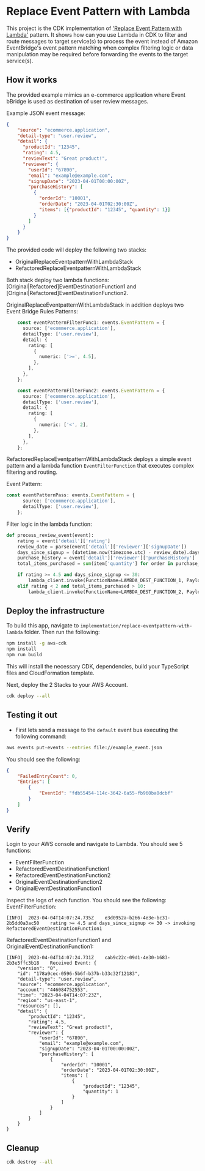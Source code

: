 # Replace Event Pattern with Lambda

This project is the CDK implementation of ['Replace Event Pattern with Lambda'](https://serverlessland.com/refactoring-serverless/replace-eventpattern-with-lambda) pattern. It shows how can you use Lambda  in CDK to filter and route messages to target service(s) to process the event instead of Amazon EventBridge's event pattern matching when complex filtering logic or data manipulation may be required before forwarding the events to the target service(s).

## How it works

The provided example mimics an e-commerce application where Event bBridge is used as destination of user review messages.

Example JSON event message:

``` Json
{
    "source": "ecommerce.application",
    "detail-type": "user.review",
    "detail": {
      "productId": "12345",
      "rating": 4.5,
      "reviewText": "Great product!",
      "reviewer": {
        "userId": "67890",
        "email": "example@example.com",
        "signupDate": "2023-04-01T00:00:00Z",
        "purchaseHistory": [
          {
            "orderId": "10001",
            "orderDate": "2023-04-01T02:30:00Z",
            "items": [{"productId": "12345", "quantity": 1}]
          }
        ]
      }
    }
}
```

The provided code will deploy the following two stacks:

* OriginalReplaceEventpatternWithLambdaStack
* RefactoredReplaceEventpatternWithLambdaStack

Both stack deploy two lambda functions: [Original|Refactored]EventDestinationFunction1 and [Original|Refactored]EventDestinationFunction2.

OriginalReplaceEventpatternWithLambdaStack in addition deploys two Event Bridge Rules Patterns:

``` typescript
    const eventPatternFilterFunc1: events.EventPattern = {
      source: ['ecommerce.application'],
      detailType: ['user.review'],
      detail: {
        rating: [
          {
            numeric: ['>=', 4.5],
          },
        ],
      },
    };

    const eventPatternFilterFunc2: events.EventPattern = {
      source: ['ecommerce.application'],
      detailType: ['user.review'],
      detail: {
        rating: [
          {
            numeric: ['<', 2],
          },
        ],
      },
    };
```

RefactoredReplaceEventpatternWithLambdaStack deploys a simple event pattern and a lambda function `EventFilterFunction` that executes complex filtering and routing.

Event Pattern:

``` typescript
const eventPatternPass: events.EventPattern = {
      source: ['ecommerce.application'],
      detailType: ['user.review'],
    };
```

Filter logic in the lambda function:

``` Python
def process_review_event(event):
    rating = event['detail']['rating']
    review_date = parse(event['detail']['reviewer']['signupDate'])
    days_since_signup = (datetime.now(timezone.utc) - review_date).days
    purchase_history = event['detail']['reviewer']['purchaseHistory']
    total_items_purchased = sum(item['quantity'] for order in purchase_history for item in order['items'])

    if rating >= 4.5 and days_since_signup <= 30:
        lambda_client.invoke(FunctionName=LAMBDA_DEST_FUNCTION_1, Payload=json.dumps(event))
    elif rating < 2 and total_items_purchased > 10:
        lambda_client.invoke(FunctionName=LAMBDA_DEST_FUNCTION_2, Payload=json.dumps(event))
```

## Deploy the infrastructure

To build this app, navigate to `implementation/replace-eventpattern-with-lambda` folder. Then run the following:

```bash
npm install -g aws-cdk
npm install
npm run build
```

This will install the necessary CDK, dependencies, build your TypeScript files and CloudFormation template.

Next, deploy the 2 Stacks to your AWS Account.

``` bash
cdk deploy --all
```

## Testing it out

- First lets send a message to the `default` event bus executing the following command:

``` bash
aws events put-events --entries file://example_event.json
```

You should see the following:

``` Json
{
    "FailedEntryCount": 0,
    "Entries": [
        {
            "EventId": "fdb55454-114c-3642-6a55-fb960ba0dcbf"
        }
    ]
}
```

## Verify

Login to your AWS console and navigate to Lambda. You should see 5 functions:

* EventFilterFunction
* RefactoredEventDestinationFunction1
* RefactoredEventDestinationFunction2
* OriginalEventDestinationFunction2
* OriginalEventDestinationFunction1

Inspect the logs of each function. You should see the following:
EventFilterFunction:
```
[INFO]	2023-04-04T14:07:24.735Z	e3d0952a-b266-4e3e-bc31-2b5dd0a3ac50	rating >= 4.5 and days_since_signup <= 30 -> invoking RefactoredEventDestinationFunction1
```

RefactoredEventDestinationFunction1 and OriginalEventDestinationFunction1:
```
[INFO]	2023-04-04T14:07:24.731Z	cab9c22c-09d1-4e30-b683-2b3e5ffc3b18	Received Event: {
    "version": "0",
    "id": "178a9cec-0596-5b6f-b37b-b33c32f12183",
    "detail-type": "user.review",
    "source": "ecommerce.application",
    "account": "446084752553",
    "time": "2023-04-04T14:07:23Z",
    "region": "us-east-1",
    "resources": [],
    "detail": {
        "productId": "12345",
        "rating": 4.5,
        "reviewText": "Great product!",
        "reviewer": {
            "userId": "67890",
            "email": "example@example.com",
            "signupDate": "2023-04-01T00:00:00Z",
            "purchaseHistory": [
                {
                    "orderId": "10001",
                    "orderDate": "2023-04-01T02:30:00Z",
                    "items": [
                        {
                            "productId": "12345",
                            "quantity": 1
                        }
                    ]
                }
            ]
        }
    }
}
```

## Cleanup

``` bash
cdk destroy --all
```
